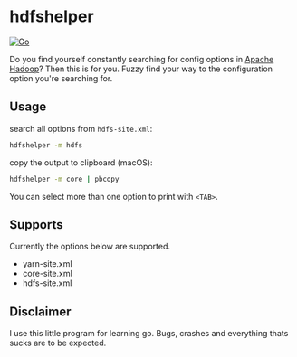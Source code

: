 # hdfshelper
[![Go](https://github.com/pandalanax/hdfshelper/actions/workflows/go.yml/badge.svg)](https://github.com/pandalanax/hdfshelper/actions/workflows/go.yml)

Do you find yourself constantly searching for config options in [Apache Hadoop](https://hadoop.apache.org/)? Then this is for you.
Fuzzy find your way to the configuration option you're searching for.




## Usage
search all options from `hdfs-site.xml`:
```bash
hdfshelper -m hdfs
```

copy the output to clipboard (macOS):
```bash
hdfshelper -m core | pbcopy
```

You can select more than one option to print with `<TAB>`.

## Supports
Currently the options below are supported. 

 - yarn-site.xml
 - core-site.xml
 - hdfs-site.xml

## Disclaimer
I use this little program for learning go. Bugs, crashes and everything thats sucks are to be expected.
